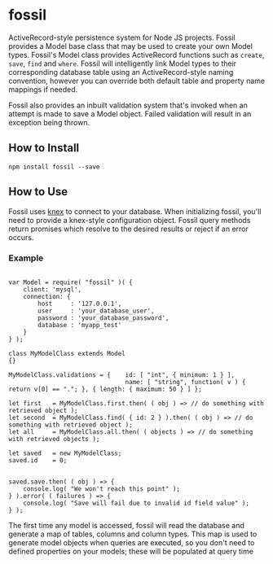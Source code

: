 # fossil

ActiveRecord-style persistence system for Node JS projects. Fossil provides a Model base class that may be
used to create your own Model types. Fossil's Model class provides ActiveRecord functions such as ```create```,
```save```, ```find``` and ```where```. Fossil will intelligently link Model types to their corresponding database
table using an ActiveRecord-style naming convention, however you can override both default table and property name
mappings if needed.

Fossil also provides an inbuilt validation system that's invoked when an attempt is made to save a Model object. 
Failed validation will result in an exception being thrown.

## How to Install

```npm install fossil --save```

## How to Use

Fossil uses [knex](http://knexjs.org) to connect to your database. When initializing fossil, you'll need to provide
a knex-style configuration object. Fossil query methods return promises which resolve to the desired results 
or reject if an error occurs.

### Example

```

var Model = require( "fossil" )( {
    client: 'mysql',
    connection: {
        host     : '127.0.0.1',
        user     : 'your_database_user',
        password : 'your_database_password',
        database : 'myapp_test'
    }
} );

class MyModelClass extends Model
{}

MyModelClass.validations = {    id: [ "int", { minimum: 1 } ],
                                name: [ "string", function( v ) { return v[0] == "."; }, { length: { maximum: 50 } ] };

let first   = MyModelClass.first.then( ( obj ) => // do something with retrieved object );
let second  = MyModelClass.find( { id: 2 } ).then( ( obj ) => // do something with retrieved object );
let all     = MyModelClass.all.then( ( objects ) => // do something with retrieved objects );

let saved   = new MyModelClass;
saved.id    = 0;


saved.save.then( ( obj ) => {
    console.log( "We won't reach this point" );
} ).error( ( failures ) => {
    console.log( "Save will fail due to invalid id field value" );
} );

```

The first time any model is accessed, fossil will read the database and generate a map of tables, columns and column
types. This map is used to generate model objects when queries are executed, so you don't need to defined properties
on your models; these will be populated at query time